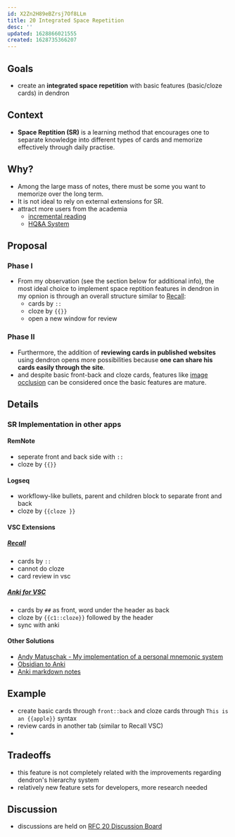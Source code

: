```yaml
---
id: X2Zn2H89eBZrsj7Of8LLm
title: 20 Integrated Space Repetition
desc: ''
updated: 1628866021555
created: 1628735366207
---
```


## Goals
- create an **integrated space repetition** with basic features (basic/cloze cards) in dendron

## Context
- **Space Reptition (SR)** is a learning method that encourages one to separate knowledge into different types of cards and memorize effectively through daily practise.
## Why? 
- Among the large mass of notes, there must be some you want to memorize over the long term. 
- It is not ideal to rely on external extensions for SR. 
- attract more users from the academia
  - [incremental reading](https://en.wikipedia.org/wiki/Incremental_reading)
  - [HQ&A System](https://words.jamoe.org/highlight-question-and-answer/)
## Proposal
### Phase I  
- From my observation (see the section below for additional info), the most ideal choice to implement space reptition features in dendron in my opnion is through an overall structure similar to [Recall](https://marketplace.visualstudio.com/items?itemName=frenya.vscode-recall):
  - cards by `::` 
  - cloze by `{{}}` 
  - open a new window for review 

### Phase II 
- Furthermore, the addition of **reviewing cards in published websites** using dendron opens more possibilities because **one can share his cards easily through the site**. 
- and despite basic front-back and cloze cards, features like [image occlusion](https://ankiweb.net/shared/info/1374772155) can be considered once the basic features are mature. 


## Details
### SR Implementation in other apps
#### RemNote 
- seperate front and back side with `::`
- cloze by `{{}}`

#### Logseq 
- workflowy-like bullets, parent and children block to separate front and back 
- cloze by `{{cloze }}` 

#### VSC Extensions 
##### [Recall](https://marketplace.visualstudio.com/items?itemName=frenya.vscode-recall)
- cards by `::`
- cannot do cloze 
- card review in vsc 

##### [Anki for VSC](https://marketplace.visualstudio.com/items?itemName=jasew.anki)
- cards by `##` as front, word under the header as back 
- cloze by `{{c1::cloze}}` followed by the header 
- sync with anki 

#### Other Solutions 
- [Andy Matuschak - My implementation of a personal mnemonic system](https://notes.andymatuschak.org/z4mAF1uBV96r72e4NjLcDaujEyTPGiUQJEj8C?stackedNotes=z5ARNXtS5VxteskEW91S1yYTgAcLABNXsZuJE)
- [Obsidian to Anki](https://github.com/Pseudonium/Obsidian_to_Anki)
- [Anki markdown notes](https://github.com/Pradhyo/anki-markdown-notes)

## Example
- create basic cards through `front::back` and cloze cards through `This is an {{apple}}` syntax 
- review cards in another tab (similar to Recall VSC)
- 

## Tradeoffs
- this feature is not completely related with the improvements regarding dendron's hierarchy system
- relatively new feature sets for developers, more research needed

## Discussion
- discussions are held on [RFC 20 Discussion Board](https://github.com/dendronhq/dendron/discussions/1133)


